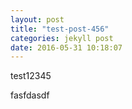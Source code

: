 ```yaml
---
layout: post
title: "test-post-456"
categories: jekyll post
date: 2016-05-31 10:18:07
---
```



test12345

fasfdasdf